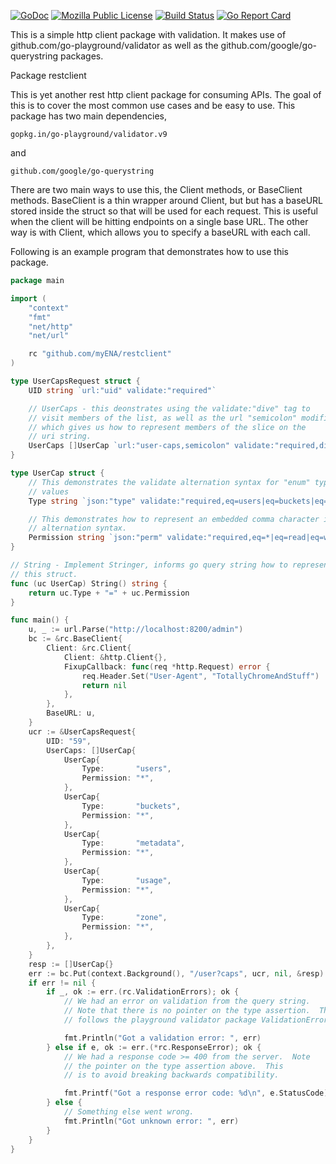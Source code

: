 
[![GoDoc](https://godoc.org/github.com/myENA/restclient?status.svg)](https://godoc.org/github.com/myENA/restclient)
[![Mozilla Public License](https://img.shields.io/badge/license-MPL-blue.svg)](https://www.mozilla.org/MPL)
[![Build Status](https://travis-ci.org/myENA/restclient.svg?branch=master)](https://travis-ci.org/myENA/restclient)
[![Go Report Card](https://goreportcard.com/badge/github.com/myENA/restclient)](https://goreportcard.com/report/github.com/myENA/restclient)

This is a simple http client package with validation.  It makes use of github.com/go-playground/validator as well as the github.com/google/go-querystring packages.

Package restclient

This is yet another rest http client package for consuming APIs. The goal of this is to cover the most common use cases and be easy to use. This package has two main dependencies,

    gopkg.in/go-playground/validator.v9
and

    github.com/google/go-querystring
There are two main ways to use this, the Client methods, or BaseClient methods. BaseClient is a thin wrapper around Client, but but has a baseURL stored inside the struct so that will be used for each request. This is useful when the client will be hitting endpoints on a single base URL. The other way is with Client, which allows you to specify a baseURL with each call.

Following is an example program that demonstrates how to use this package.

```go
package main

import (
	"context"
	"fmt"
	"net/http"
	"net/url"

	rc "github.com/myENA/restclient"
)

type UserCapsRequest struct {
	UID string `url:"uid" validate:"required"`

	// UserCaps - this deonstrates using the validate:"dive" tag to
	// visit members of the list, as well as the url "semicolon" modifier
	// which gives us how to represent members of the slice on the
	// uri string.
	UserCaps []UserCap `url:"user-caps,semicolon" validate:"required,dive"`
}

type UserCap struct {
	// This demonstrates the validate alternation syntax for "enum" type
	// values
	Type string `json:"type" validate:"required,eq=users|eq=buckets|eq=metadata|eq=usage|eq=zone"`

	// This demonstrates how to represent an embedded comma character in
	// alternation syntax.
	Permission string `json:"perm" validate:"required,eq=*|eq=read|eq=write|eq=read0x2Cwrite"`
}

// String - Implement Stringer, informs go query string how to represent
// this struct.
func (uc UserCap) String() string {
	return uc.Type + "=" + uc.Permission
}

func main() {
	u, _ := url.Parse("http://localhost:8200/admin")
	bc := &rc.BaseClient{
		Client: &rc.Client{
			Client: &http.Client{},
			FixupCallback: func(req *http.Request) error {
				req.Header.Set("User-Agent", "TotallyChromeAndStuff")
				return nil
			},
		},
		BaseURL: u,
	}
	ucr := &UserCapsRequest{
		UID: "59",
		UserCaps: []UserCap{
			UserCap{
				Type:       "users",
				Permission: "*",
			},
			UserCap{
				Type:       "buckets",
				Permission: "*",
			},
			UserCap{
				Type:       "metadata",
				Permission: "*",
			},
			UserCap{
				Type:       "usage",
				Permission: "*",
			},
			UserCap{
				Type:       "zone",
				Permission: "*",
			},
		},
	}
	resp := []UserCap{}
	err := bc.Put(context.Background(), "/user?caps", ucr, nil, &resp)
	if err != nil {
		if _, ok := err.(rc.ValidationErrors); ok {
			// We had an error on validation from the query string.
			// Note that there is no pointer on the type assertion.  This
			// follows the playground validator package ValidationErrors.

			fmt.Println("Got a validation error: ", err)
		} else if e, ok := err.(*rc.ResponseError); ok {
			// We had a response code >= 400 from the server.  Note
			// the pointer on the type assertion above.  This
			// is to avoid breaking backwards compatibility.

			fmt.Printf("Got a response error code: %d\n", e.StatusCode)
		} else {
			// Something else went wrong.
			fmt.Println("Got unknown error: ", err)
		}
	}
}
```
